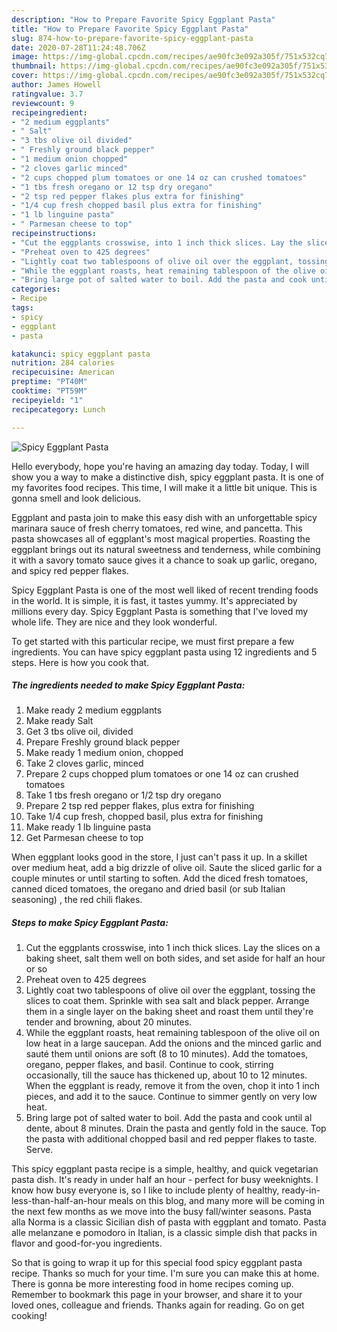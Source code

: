 ```yaml
---
description: "How to Prepare Favorite Spicy Eggplant Pasta"
title: "How to Prepare Favorite Spicy Eggplant Pasta"
slug: 874-how-to-prepare-favorite-spicy-eggplant-pasta
date: 2020-07-28T11:24:48.706Z
image: https://img-global.cpcdn.com/recipes/ae90fc3e092a305f/751x532cq70/spicy-eggplant-pasta-recipe-main-photo.jpg
thumbnail: https://img-global.cpcdn.com/recipes/ae90fc3e092a305f/751x532cq70/spicy-eggplant-pasta-recipe-main-photo.jpg
cover: https://img-global.cpcdn.com/recipes/ae90fc3e092a305f/751x532cq70/spicy-eggplant-pasta-recipe-main-photo.jpg
author: James Howell
ratingvalue: 3.7
reviewcount: 9
recipeingredient:
- "2 medium eggplants"
- " Salt"
- "3 tbs olive oil divided"
- " Freshly ground black pepper"
- "1 medium onion chopped"
- "2 cloves garlic minced"
- "2 cups chopped plum tomatoes or one 14 oz can crushed tomatoes"
- "1 tbs fresh oregano or 12 tsp dry oregano"
- "2 tsp red pepper flakes plus extra for finishing"
- "1/4 cup fresh chopped basil plus extra for finishing"
- "1 lb linguine pasta"
- " Parmesan cheese to top"
recipeinstructions:
- "Cut the eggplants crosswise, into 1 inch thick slices. Lay the slices on a baking sheet, salt them well on both sides, and set aside for half an hour or so"
- "Preheat oven to 425 degrees"
- "Lightly coat two tablespoons of olive oil over the eggplant, tossing the slices to coat them. Sprinkle with sea salt and black pepper. Arrange them in a single layer on the baking sheet and roast them until they&#39;re tender and browning, about 20 minutes."
- "While the eggplant roasts, heat remaining tablespoon of the olive oil on low heat in a large saucepan. Add the onions and the minced garlic and sauté them until onions are soft (8 to 10 minutes). Add the tomatoes, oregano, pepper flakes, and basil. Continue to cook, stirring occasionally, till the sauce has thickened up, about 10 to 12 minutes. When the eggplant is ready, remove it from the oven, chop it into 1 inch pieces, and add it to the sauce. Continue to simmer gently on very low heat."
- "Bring large pot of salted water to boil. Add the pasta and cook until al dente, about 8 minutes. Drain the pasta and gently fold in the sauce. Top the pasta with additional chopped basil and red pepper flakes to taste. Serve."
categories:
- Recipe
tags:
- spicy
- eggplant
- pasta

katakunci: spicy eggplant pasta 
nutrition: 284 calories
recipecuisine: American
preptime: "PT40M"
cooktime: "PT59M"
recipeyield: "1"
recipecategory: Lunch

---
```



![Spicy Eggplant Pasta](https://img-global.cpcdn.com/recipes/ae90fc3e092a305f/751x532cq70/spicy-eggplant-pasta-recipe-main-photo.jpg)

Hello everybody, hope you're having an amazing day today. Today, I will show you a way to make a distinctive dish, spicy eggplant pasta. It is one of my favorites food recipes. This time, I will make it a little bit unique. This is gonna smell and look delicious.

Eggplant and pasta join to make this easy dish with an unforgettable spicy marinara sauce of fresh cherry tomatoes, red wine, and pancetta. This pasta showcases all of eggplant&#39;s most magical properties. Roasting the eggplant brings out its natural sweetness and tenderness, while combining it with a savory tomato sauce gives it a chance to soak up garlic, oregano, and spicy red pepper flakes.

Spicy Eggplant Pasta is one of the most well liked of recent trending foods in the world. It is simple, it is fast, it tastes yummy. It's appreciated by millions every day. Spicy Eggplant Pasta is something that I've loved my whole life. They are nice and they look wonderful.


To get started with this particular recipe, we must first prepare a few ingredients. You can have spicy eggplant pasta using 12 ingredients and 5 steps. Here is how you cook that.

<!--inarticleads1-->

##### The ingredients needed to make Spicy Eggplant Pasta:

1. Make ready 2 medium eggplants
1. Make ready  Salt
1. Get 3 tbs olive oil, divided
1. Prepare  Freshly ground black pepper
1. Make ready 1 medium onion, chopped
1. Take 2 cloves garlic, minced
1. Prepare 2 cups chopped plum tomatoes or one 14 oz can crushed tomatoes
1. Take 1 tbs fresh oregano or 1/2 tsp dry oregano
1. Prepare 2 tsp red pepper flakes, plus extra for finishing
1. Take 1/4 cup fresh, chopped basil, plus extra for finishing
1. Make ready 1 lb linguine pasta
1. Get  Parmesan cheese to top


When eggplant looks good in the store, I just can&#39;t pass it up. In a skillet over medium heat, add a big drizzle of olive oil. Saute the sliced garlic for a couple minutes or until starting to soften. Add the diced fresh tomatoes, canned diced tomatoes, the oregano and dried basil (or sub Italian seasoning) , the red chili flakes. 

<!--inarticleads2-->

##### Steps to make Spicy Eggplant Pasta:

1. Cut the eggplants crosswise, into 1 inch thick slices. Lay the slices on a baking sheet, salt them well on both sides, and set aside for half an hour or so
1. Preheat oven to 425 degrees
1. Lightly coat two tablespoons of olive oil over the eggplant, tossing the slices to coat them. Sprinkle with sea salt and black pepper. Arrange them in a single layer on the baking sheet and roast them until they&#39;re tender and browning, about 20 minutes.
1. While the eggplant roasts, heat remaining tablespoon of the olive oil on low heat in a large saucepan. Add the onions and the minced garlic and sauté them until onions are soft (8 to 10 minutes). Add the tomatoes, oregano, pepper flakes, and basil. Continue to cook, stirring occasionally, till the sauce has thickened up, about 10 to 12 minutes. When the eggplant is ready, remove it from the oven, chop it into 1 inch pieces, and add it to the sauce. Continue to simmer gently on very low heat.
1. Bring large pot of salted water to boil. Add the pasta and cook until al dente, about 8 minutes. Drain the pasta and gently fold in the sauce. Top the pasta with additional chopped basil and red pepper flakes to taste. Serve.


This spicy eggplant pasta recipe is a simple, healthy, and quick vegetarian pasta dish. It&#39;s ready in under half an hour - perfect for busy weeknights. I know how busy everyone is, so I like to include plenty of healthy, ready-in-less-than-half-an-hour meals on this blog, and many more will be coming in the next few months as we move into the busy fall/winter seasons. Pasta alla Norma is a classic Sicilian dish of pasta with eggplant and tomato. Pasta alle melanzane e pomodoro in Italian, is a classic simple dish that packs in flavor and good-for-you ingredients. 

So that is going to wrap it up for this special food spicy eggplant pasta recipe. Thanks so much for your time. I'm sure you can make this at home. There is gonna be more interesting food in home recipes coming up. Remember to bookmark this page in your browser, and share it to your loved ones, colleague and friends. Thanks again for reading. Go on get cooking!
